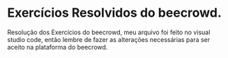 # Exercícios Resolvidos do beecrowd.
Resolução dos Exercícios do beecrowd, meu arquivo foi feito no visual studio code, então lembre de fazer as alterações necessárias para ser aceito na plataforma do beecrowd.
